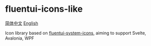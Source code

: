 # fluentui-icons-like

[简体中文](./README.md) [English](./README.en.md)

Icon library based on [fluentui-system-icons](https://github.com/microsoft/fluentui-system-icons), aiming to support Svelte, Avalonia, WPF
